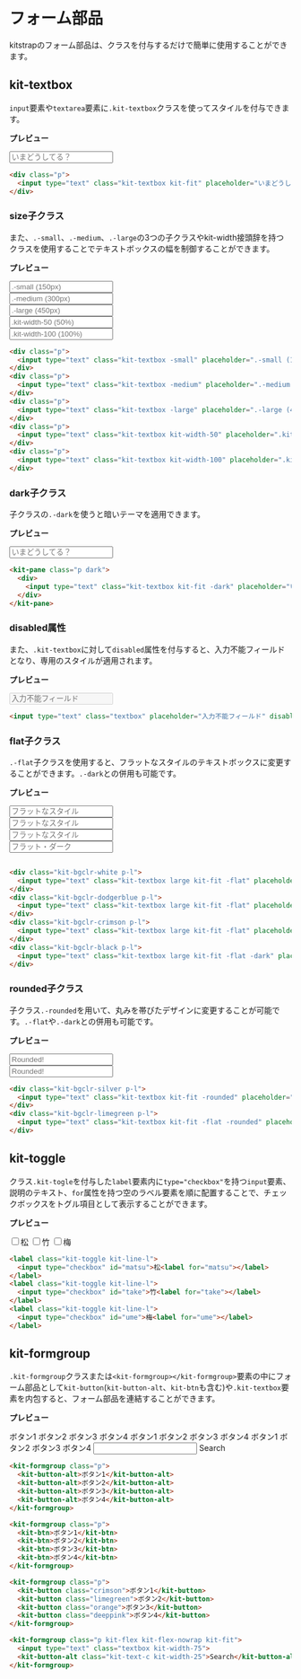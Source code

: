 # フォーム部品

kitstrapのフォーム部品は、クラスを付与するだけで簡単に使用することができます。

## kit-textbox <Badge text="Class"/>

`input`要素や`textarea`要素に`.kit-textbox`クラスを使ってスタイルを付与できます。

**プレビュー**

<div class="p">
  <input type="text" class="kit-textbox kit-fit" placeholder="いまどうしてる？" />
</div>

```html
<div class="p">
  <input type="text" class="kit-textbox kit-fit" placeholder="いまどうしてる？" />
</div>
```

### size子クラス

また、`.-small`、`.-medium`、`.-large`の3つの子クラスやkit-width接頭辞を持つクラスを使用することでテキストボックスの幅を制御することができます。 

**プレビュー**

<div class="p">
  <input type="text" class="kit-textbox -small" placeholder=".-small (150px)" />
</div>
<div class="p">
  <input type="text" class="kit-textbox -medium" placeholder=".-medium (300px)" />
</div>
<div class="p">
  <input type="text" class="kit-textbox -large" placeholder=".-large (450px)" />
</div>
<div class="p">
  <input type="text" class="kit-textbox kit-width-50" placeholder=".kit-width-50 (50%)" />
</div>
<div class="p">
  <input type="text" class="kit-textbox kit-width-100" placeholder=".kit-width-100 (100%)" />
</div>

```html
<div class="p">
  <input type="text" class="kit-textbox -small" placeholder=".-small (150px)" />
</div>
<div class="p">
  <input type="text" class="kit-textbox -medium" placeholder=".-medium (300px)" />
</div>
<div class="p">
  <input type="text" class="kit-textbox -large" placeholder=".-large (450px)" />
</div>
<div class="p">
  <input type="text" class="kit-textbox kit-width-50" placeholder=".kit-width-50 (50%)" />
</div>
<div class="p">
  <input type="text" class="kit-textbox kit-width-100" placeholder=".kit-width-100 (100%)" />
</div>
```

### dark子クラス

子クラスの`.-dark`を使うと暗いテーマを適用できます。

**プレビュー**

<kit-pane class="p dark">
  <div>
    <input type="text" class="kit-textbox kit-fit -dark" placeholder="いまどうしてる？" />
  </div>
</kit-pane>


```html
<kit-pane class="p dark">
  <div>
    <input type="text" class="kit-textbox kit-fit -dark" placeholder="いまどうしてる？" />
  </div>
</kit-pane>
```

### disabled属性

また、`.kit-textbox`に対して`disabled`属性を付与すると、入力不能フィールドとなり、専用のスタイルが適用されます。

**プレビュー**

<input type="text" class="textbox" placeholder="入力不能フィールド" disabled />

```html
<input type="text" class="textbox" placeholder="入力不能フィールド" disabled />
```

### flat子クラス

`.-flat`子クラスを使用すると、フラットなスタイルのテキストボックスに変更することができます。`.-dark`との併用も可能です。

**プレビュー**

<div class="kit-bgclr-white p-l">
  <input type="text" class="kit-textbox large kit-fit -flat" placeholder="フラットなスタイル" />
</div>
<div class="kit-bgclr-dodgerblue p-l">
  <input type="text" class="kit-textbox large kit-fit -flat" placeholder="フラットなスタイル" />
</div>
<div class="kit-bgclr-crimson p-l">
  <input type="text" class="kit-textbox large kit-fit -flat" placeholder="フラットなスタイル" />
</div>
<div class="kit-bgclr-black p-l">
  <input type="text" class="kit-textbox large kit-fit -flat -dark" placeholder="フラット・ダーク" />
</div>

```html

<div class="kit-bgclr-white p-l">
  <input type="text" class="kit-textbox large kit-fit -flat" placeholder="フラットなスタイル" />
</div>
<div class="kit-bgclr-dodgerblue p-l">
  <input type="text" class="kit-textbox large kit-fit -flat" placeholder="フラットなスタイル" />
</div>
<div class="kit-bgclr-crimson p-l">
  <input type="text" class="kit-textbox large kit-fit -flat" placeholder="フラットなスタイル" />
</div>
<div class="kit-bgclr-black p-l">
  <input type="text" class="kit-textbox large kit-fit -flat -dark" placeholder="フラット・ダーク" />
</div>
```

### rounded子クラス

子クラス`.-rounded`を用いて、丸みを帯びたデザインに変更することが可能です。`.-flat`や`.-dark`との併用も可能です。

**プレビュー**

<div class="kit-bgclr-silver p-l">
  <input type="text" class="kit-textbox kit-fit -rounded" placeholder="Rounded!">
</div>
<div class="kit-bgclr-limegreen p-l">
  <input type="text" class="kit-textbox kit-fit -flat -rounded" placeholder="Rounded!">
</div>

```html
<div class="kit-bgclr-silver p-l">
  <input type="text" class="kit-textbox kit-fit -rounded" placeholder="Rounded!">
</div>
<div class="kit-bgclr-limegreen p-l">
  <input type="text" class="kit-textbox kit-fit -flat -rounded" placeholder="Rounded!">
</div>
```

## kit-toggle <Badge text="Class"/>

クラス`.kit-togle`を付与した`label`要素内に`type="checkbox"`を持つ`input`要素、説明のテキスト、`for`属性を持つ空のラベル要素を順に配置することで、チェックボックスをトグル項目として表示することができます。

**プレビュー**

<label class="kit-toggle kit-line-l">
  <input type="checkbox" id="matsu">松<label for="matsu"></label>
</label>
<label class="kit-toggle kit-line-l">
  <input type="checkbox" id="take">竹<label for="take"></label>
</label>
<label class="kit-toggle kit-line-l">
  <input type="checkbox" id="ume">梅<label for="ume"></label>
</label>

```html
<label class="kit-toggle kit-line-l">
  <input type="checkbox" id="matsu">松<label for="matsu"></label>
</label>
<label class="kit-toggle kit-line-l">
  <input type="checkbox" id="take">竹<label for="take"></label>
</label>
<label class="kit-toggle kit-line-l">
  <input type="checkbox" id="ume">梅<label for="ume"></label>
</label>
```

## kit-formgroup <Badge text="Tag"/> <Badge text="Class"/>

`.kit-formgroup`クラスまたは`<kit-formgroup></kit-formgroup>`要素の中にフォーム部品として`kit-button`(`kit-button-alt`、`kit-btn`も含む)や`.kit-textbox`要素を内包すると、フォーム部品を連結することができます。

**プレビュー**

<kit-formgroup class="p">
  <kit-button-alt>ボタン1</kit-button-alt>
  <kit-button-alt>ボタン2</kit-button-alt>
  <kit-button-alt>ボタン3</kit-button-alt>
  <kit-button-alt>ボタン4</kit-button-alt>
</kit-formgroup>

<kit-formgroup class="p">
  <kit-btn>ボタン1</kit-btn>
  <kit-btn>ボタン2</kit-btn>
  <kit-btn>ボタン3</kit-btn>
  <kit-btn>ボタン4</kit-btn>
</kit-formgroup>

<kit-formgroup class="p">
  <kit-button class="crimson">ボタン1</kit-button>
  <kit-button class="limegreen">ボタン2</kit-button>
  <kit-button class="orange">ボタン3</kit-button>
  <kit-button class="deeppink">ボタン4</kit-button>
</kit-formgroup>

<kit-formgroup class="p kit-flex kit-flex-nowrap kit-fit">
  <input type="text" class="textbox kit-width-75">
  <kit-button-alt class="kit-text-c kit-width-25">Search</kit-button-alt>
</kit-formgroup>

```html
<kit-formgroup class="p">
  <kit-button-alt>ボタン1</kit-button-alt>
  <kit-button-alt>ボタン2</kit-button-alt>
  <kit-button-alt>ボタン3</kit-button-alt>
  <kit-button-alt>ボタン4</kit-button-alt>
</kit-formgroup>

<kit-formgroup class="p">
  <kit-btn>ボタン1</kit-btn>
  <kit-btn>ボタン2</kit-btn>
  <kit-btn>ボタン3</kit-btn>
  <kit-btn>ボタン4</kit-btn>
</kit-formgroup>

<kit-formgroup class="p">
  <kit-button class="crimson">ボタン1</kit-button>
  <kit-button class="limegreen">ボタン2</kit-button>
  <kit-button class="orange">ボタン3</kit-button>
  <kit-button class="deeppink">ボタン4</kit-button>
</kit-formgroup>

<kit-formgroup class="p kit-flex kit-flex-nowrap kit-fit">
  <input type="text" class="textbox kit-width-75">
  <kit-button-alt class="kit-text-c kit-width-25">Search</kit-button-alt>
</kit-formgroup>
```
